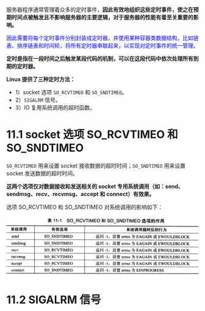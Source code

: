 服务器程序通常管理着众多的定时事件，**因此有效地组织这些定时事件，使之在预期时间点被触发且不影响服务器的主要逻辑，对于服务器的性能有着至关重要的影响。**

<font color=blue>因此需要将每个定时事件分别封装成定时器，并使用某种容器类数据结构，比如链表、排序链表和时间轮，将所有定时器串联起来，以实现对定时事件的统一管理。</font>

**定时是指在一段时间之后触发某段代码的机制，可以在这段代码中依次处理所有到期的定时器。**

**Linux 提供了三种定时方法：**

* 1）socket 选项 `SO_RCVTIMEO` 和 `SO_SNDTIMEO`。
* 2）`SIGALRM` 信号。
* 3）IO 复用系统调用的超时函数。



# 11.1 socket 选项 SO_RCVTIMEO 和 SO_SNDTIMEO

`SO_RCVTIMEO` 用来设置 socket 接收数据的超时时间；`SO_SNDTIMEO` 用来设置 socket 发送数据的超时时间。

**这两个选项仅对数据接收和发送相关的 socket 专用系统调用（如：send、sendmsg、recv、recvmsg、accept 和 connect）有效果。**

选项 SO_RCVTIMEO 和 SO_SNDTIMEO 对系统调用的影响如下：

![image-20230504201836626](Image/SO_RCVTIMEO和SO_SNDTIMEO选项的作用.png)



# 11.2 SIGALRM 信号

